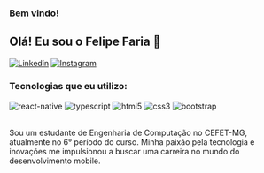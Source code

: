 ### Bem vindo! 

## Olá! Eu sou o Felipe Faria 🤙

[![Linkedin](https://img.shields.io/badge/LinkedIn-0077B5?style=for-the-badge&logo=linkedin&logoColor=white)](https://www.linkedin.com/in/felipe-faria-221523218/) [![Instagram](https://img.shields.io/badge/Instagram-E4405F?style=for-the-badge&logo=instagram&logoColor=white)](https://www.instagram.com/felipe_faaria/)
<br/>
### Tecnologias que eu utilizo:
<div style="display: inline_block">
  <img align="center" alt="react-native" src="https://img.shields.io/badge/React_Native-20232A?style=for-the-badge&logo=react&logoColor=61DAFB" />
  <img align="center" alt="typescript" src="https://img.shields.io/badge/TypeScript-007ACC?style=for-the-badge&logo=typescript&logoColor=white" />
  <img align="center" alt="html5" src="https://img.shields.io/badge/HTML5-E34F26?style=for-the-badge&logo=html5&logoColor=white" />
   <img align="center" alt="css3" src="https://img.shields.io/badge/CSS3-1572B6?style=for-the-badge&logo=css3&logoColor=white" />
   <img align="center" alt="bootstrap" src="https://img.shields.io/badge/Bootstrap-563D7C?style=for-the-badge&logo=bootstrap&logoColor=white" />
  </div><br/>
  
Sou um estudante de Engenharia de Computação no CEFET-MG, atualmente no 6° período do curso. Minha paixão pela tecnologia e inovações me impulsionou a buscar uma carreira no mundo do desenvolvimento mobile.
